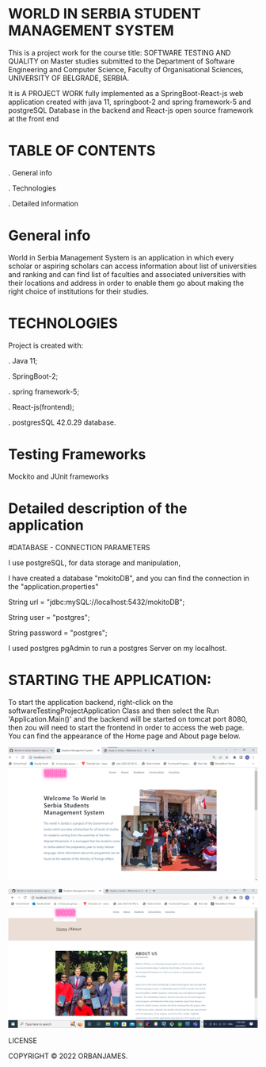 # WORLD IN SERBIA STUDENT MANAGEMENT SYSTEM

This is a project work for the course title: SOFTWARE TESTING AND QUALITY on Master studies 
submitted to the Department of Software Engineering and Computer Science,
Faculty of Organisational Sciences, UNIVERSITY OF BELGRADE, SERBIA. 

It is A PROJECT WORK fully implemented as a SpringBoot-React-js web 
application created with java 11, springboot-2 and spring framework-5 and postgreSQL 
Database in the backend and React-js open source framework at the front end

# TABLE OF CONTENTS

. General info

. Technologies

. Detailed information


# General info

World in Serbia Management System is an application in which every scholar or aspiring 
scholars can access information about list of universities and ranking and can find list 
of faculties and associated universities with their locations and address in order to 
enable them go about making the right choice of institutions for their studies.


# TECHNOLOGIES

Project is created with:

. Java 11;

. SpringBoot-2; 

. spring framework-5;

. React-js(frontend); 

. postgresSQL 42.0.29 database.


# Testing Frameworks

Mockito and JUnit frameworks

# Detailed description of the application

#DATABASE - CONNECTION PARAMETERS

I use postgreSQL, for data storage and manipulation,

I have created a database "mokitoDB", and you can find the connection in the "application.properties"

String url = "jdbc:mySQL://localhost:5432/mokitoDB";

String user = "postgres";

String password = "postgres";

I used postgres pgAdmin to run a postgres Server on my localhost.

# STARTING THE APPLICATION:

To start the application backend, right-click on the softwareTestingProjectApplication 
Class and then select the Run 'Application.Main()' and the backend will be started on 
tomcat port 8080, then zou will need to start the frontend in order to access the web page. 
You can find the appearance of the Home page and About page below. 

![](homepage.png)



![](about.png)








LICENSE

COPYRIGHT © 2022 ORBANJAMES.
